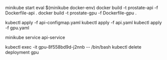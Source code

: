 minikube start
eval $(minikube docker-env)
docker build -t prostate-api -f Dockerfile-api .
docker build -t prostate-gpu -f Dockerfile-gpu .



kubectl apply -f api-configmap.yaml
kubectl apply -f api.yaml
kubectl apply -f gpu.yaml

minikube service api-service


kubectl exec -it gpu-8f558bd9d-j2nnb -- /bin/bash
kubectl delete deployment gpu
